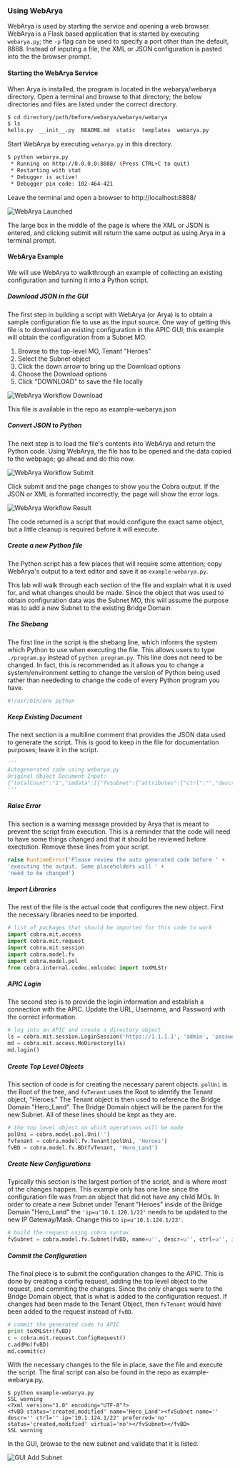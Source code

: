 ### Using WebArya
WebArya is used by starting the service and opening a web browser. WebArya is a Flask based application that is started by executing `webarya.py`; the `-p` flag can be used to specify a port other than the default, 8888. Instead of inputing a file, the XML or JSON configuration is pasted into the the browser prompt.

#### Starting the WebArya Service
When Arya is installed, the program is located in the webarya/webarya directory. Open a terminal and browse to that directory; the below directories and files are listed under the correct directory. 
```bash
$ cd directory/path/before/webarya/webarya/webarya
$ ls
hello.py  __init__.py  README.md  static  templates  webarya.py
```

Start WebArya by executing `webarya.py` in this directory.
```bash
$ python webarya.py
 * Running on http://0.0.0.0:8888/ (Press CTRL+C to quit)
 * Restarting with stat
 * Debugger is active!
 * Debugger pin code: 102-464-421
```

Leave the terminal and open a browser to http://localhost:8888/

![WebArya Launched](/posts/files/intro-to-aci_webarya/assets/images/webarya_launched.png)

The large box in the middle of the page is where the XML or JSON is entered, and clicking submit will return the same output as using Arya in a terminal prompt.

#### WebArya Example
We will use WebArya to walkthrough an example of collecting an existing configuration and turning it into a Python script.

##### Download JSON in the GUI
The first step in building a script with WebArya (or Arya) is to obtain a sample configuration file to use as the input source. One way of getting this file is to download an existing configuration in the APIC GUI; this example will obtain the configuration from a Subnet MO.

1.  Browse to the top-level MO, Tenant "Heroes"
2.  Select the Subnet object
3.  Click the down arrow to bring up the Download options
4.  Choose the Download options
5.  Click "DOWNLOAD" to save the file locally

![WebArya Workflow Download](/posts/files/intro-to-aci_webarya/assets/images/webarya_workflow_json_download.png)

This file is available in the repo as example-webarya.json

##### Convert JSON to Python
The next step is to load the file's contents into WebArya and return the Python code. Using WebArya, the file has to be opened and the data copied to the webpage; go ahead and do this now.

![WebArya Workflow Submit](/posts/files/intro-to-aci_webarya/assets/images/webarya_workflow_submit.png)

Click submit and the page changes to show you the Cobra output. If the JSON or XML is formatted incorrectly, the page will show the error logs.

![WebArya Workflow Result](/posts/files/intro-to-aci_webarya/assets/images/webarya_workflow_result.png)

The code returned is a script that would configure the exact same object, but a little cleanup is required before it will execute.

##### Create a new Python file
The Python script has a few places that will require some attention; copy WebArya's output to a text editor and save it as `example-webarya.py`.

This lab will walk through each section of the file and explain what it is used for, and what changes should be made. Since the object that was used to obtain configuration data was the Subnet MO, this will assume the purpose was to add a new Subnet to the existing Bridge Domain.

##### The Shebang
The first line in the script is the shebang line, which informs the system which Python to use when executing the file. This allows users to type `./program.py` instead of `python program.py`. This line does not need to be changed. In fact, this is recommended as it allows you to change a system/environment setting to change the version of Python being used rather than neededing to change the code of every Python program you have.

```python
#!/usr/bin/env python
```

##### Keep Existing Document
The next section is a multiline comment that provides the JSON data used to generate the script. This is good to keep in the file for documentation purposes; leave it in the script.
```python
'''
Autogenerated code using webarya.py
Original Object Document Input:
{"totalCount":"1","imdata":[{"fvSubnet":{"attributes":{"ctrl":"","descr":"","dn":"uni/tn-Heroes/BD-Hero_Land/subnet-[10.1.120.1/22]","ip":"10.1.120.1/22","name":"","preferred":"no","scope":"public","virtual":"no"}}}]}
'''
```

##### Raise Error
This section is a warning message provided by Arya that is meant to prevent the script from execution. This is a reminder that the code will need to have some things changed and that it should be reviewed before exectution. Remove these lines from your script.
```python
raise RuntimeError('Please review the auto generated code before ' +
'executing the output. Some placeholders will ' +
'need to be changed')
```

##### Import Libraries
The rest of the file is the actual code that configures the new object. First the necessary libraries need to be imported.
```python
# list of packages that should be imported for this code to work
import cobra.mit.access
import cobra.mit.request
import cobra.mit.session
import cobra.model.fv
import cobra.model.pol
from cobra.internal.codec.xmlcodec import toXMLStr
```

##### APIC Login
The second step is to provide the login information and establish a connection with the APIC. Update the URL, Username, and Password with the correct information.
```python
# log into an APIC and create a directory object
ls = cobra.mit.session.LoginSession('https://1.1.1.1', 'admin', 'password')
md = cobra.mit.access.MoDirectory(ls)
md.login()
```

##### Create Top Level Objects
This section of code is for creating the necessary parent objects. `polUni` is the Root of the tree, and `fvTenant` uses the Root to identify the Tenant object, "Heroes." The Tenant object is then used to reference the Bridge Domain "Hero_Land". The Bridge Domain object will be the parent for the new Subnet. All of these lines should be kept as they are.
```python
# the top level object on which operations will be made
polUni = cobra.model.pol.Uni('')
fvTenant = cobra.model.fv.Tenant(polUni, 'Heroes')
fvBD = cobra.model.fv.BD(fvTenant, 'Hero_Land')
```

##### Create New Configurations
Typically this section is the largest portion of the script, and is where most of the changes happen. This example only has one line since the configuration file was from an object that did not have any child MOs. In order to create a new Subnet under Tenant "Heroes" inside of the Bridge Domain "Hero_Land" the `'ip=u'10.1.120.1/22'` needs to be updated to the new IP Gateway/Mask. Change this to `ip=u'10.1.124.1/22'`.
```python
# build the request using cobra syntax
fvSubnet = cobra.model.fv.Subnet(fvBD, name=u'', descr=u'', ctrl=u'', ip=u'10.1.120.1/22', preferred=u'no', virtual=u'no')
```

##### Commit the Configuration
The final piece is to submit the configuration changes to the APIC. This is done by creating a config request, adding the top level object to the request, and commiting the changes. Since the only changes were to the Bridge Domain object, that is what is added to the configuration request. If changes had been made to the Tenant Object, then `fvTenant` would have been added to the request instead of `fvBD`.
```python
# commit the generated code to APIC
print toXMLStr(fvBD)
c = cobra.mit.request.ConfigRequest()
c.addMo(fvBD)
md.commit(c)

```

With the necessary changes to the file in place, save the file and execute the script. The final script can also be found in the repo as example-webarya.py.
```
$ python example-webarya.py
SSL warning
<?xml version="1.0" encoding="UTF-8"?>
<fvBD status='created,modified' name='Hero_Land'><fvSubnet name='' descr='' ctrl='' ip='10.1.124.1/22' preferred='no' status='created,modified' virtual='no'></fvSubnet></fvBD>
SSL warning
```

In the GUI, browse to the new subnet and validate that it is listed.

![GUI Add Subnet](/posts/files/intro-to-aci_webarya/assets/images/gui_add_subnet.png)